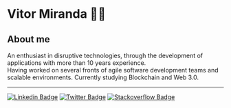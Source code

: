 # Vitor Miranda 👨‍💻 

## About me
An enthusiast in disruptive technologies, through the development of applications with more than 10 years experience.
<br/> Having worked on several fronts of agile software development teams and scalable environments. Currently studying Blockchain and Web 3.0.


<hr/>


[![Linkedin Badge](https://img.shields.io/twitter/url?color=white&label=linkedin&logo=linkedin&style=for-the-badge&url=https%3A%2F%2Ftwitter.com%2Fvigmiranda)](https://www.linkedin.com/in/vitorgomesmiranda/)
[![Twitter Badge](https://img.shields.io/twitter/url?color=white&label=Twitter&logo=Twitter&style=for-the-badge&url=https%3A%2F%2Ftwitter.com%2Fvigmiranda)](https://twitter.com/vigmiranda)
[![Stackoverflow Badge](https://img.shields.io/twitter/url?color=white&label=stackoverflow&logo=stackoverflow&style=for-the-badge&url=https%3A%2F%2Fpt.stackoverflow.com%2Fusers%2F64316%2Fvitor-gomes-miranda)](https://pt.stackoverflow.com/users/64316/vitor-gomes-miranda)

<!--
**vigmiranda/vigmiranda** is a ✨ _special_ ✨ repository because its `README.md` (this file) appears on your GitHub profile.

Here are some ideas to get you started:

- 🔭 I’m currently working on ...
- 🌱 I’m currently learning ...
- 👯 I’m looking to collaborate on ...
- 🤔 I’m looking for help with ...
- 💬 Ask me about ...
- 📫 How to reach me: ...
- 😄 Pronouns: ...
- ⚡ Fun fact: ...
-->
